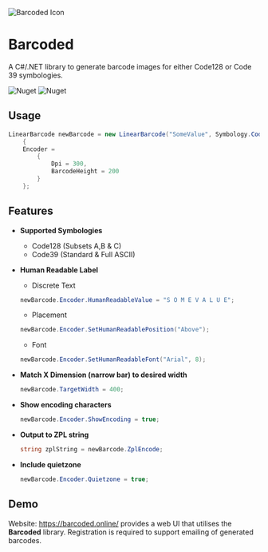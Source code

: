 ![Barcoded Icon](https://barcoded.online/Assets/Barcode%20Icon%201.svg)
# Barcoded
A C#/.NET library to generate barcode images for either Code128 or Code 39 symbologies.

![Nuget](https://img.shields.io/nuget/v/Barcoded)
![Nuget](https://img.shields.io/nuget/dt/Barcoded)
## Usage
```C#
LinearBarcode newBarcode = new LinearBarcode("SomeValue", Symbology.Code128BAC)
    {
    Encoder =
        {
            Dpi = 300,
            BarcodeHeight = 200
        }
    };
```

## Features

* **Supported Symbologies**
  - Code128 (Subsets A,B & C)
  - Code39 (Standard & Full ASCII)
  
* **Human Readable Label**
  - Discrete Text
  ```C#
  newBarcode.Encoder.HumanReadableValue = "S O M E V A L U E";
  ```
  - Placement
  ```C#
  newBarcode.Encoder.SetHumanReadablePosition("Above");
  ```
  - Font
  ```C#
  newBarcode.Encoder.SetHumanReadableFont("Arial", 8);
  ```
* **Match X Dimension (narrow bar) to desired width**
  ```C#
  newBarcode.TargetWidth = 400;
  ```

* **Show encoding characters**
  ```C#
  newBarcode.Encoder.ShowEncoding = true;
  ```

* **Output to ZPL string**
  ```C#
  string zplString = newBarcode.ZplEncode;
  ```

* **Include quietzone**
  ```C#
  newBarcode.Encoder.Quietzone = true;
  ```

## Demo

Website: https://barcoded.online/
provides a web UI that utilises the **Barcoded** library. Registration is required to support emailing of generated barcodes.
